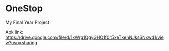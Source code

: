 # OneStop
My Final Year Project

Apk link: https://drive.google.com/file/d/1xWrg1QgyGHO1f0r5xeTkenNJksSNxwd1/view?usp=sharing
